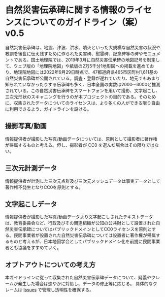# 自然災害伝承碑に関する情報のライセンスについてのガイドライン（案） v0.5
自然災害伝承碑は、地震、津波、洪水、噴火といった大規模な自然災害の状況や教訓を後世に伝え残すために作られた災害碑、慰霊碑、記念碑等の碑やモニュメントである。国土地理院では、2019年3月に自然災害伝承碑の地図記号を制定して、ウェブ版の「地理院地図」や紙版の2万5千分1地形図への掲載を進めており、地理院地図には2022年9月29日時点で、47都道府県465市区町村1,611基の自然災害伝承碑が公開されている。調査・登録が遅れていたり、地元でもあまり知られていなかったりする伝承碑も多く、日本全国の実数は2000～3000と推測されている。この自然災害伝承碑をスマートフォンを用いて撮影、文字起こし、三次元形状のスキャニングを行うのが本プロジェクトの目的である。そのために、収集されたデータについてのライセンスは、より多くの人ができる限り自由に利用できるよう、ガイドラインを設ける。

## 撮影写真/動画
情報提供者が撮影した写真/動画データについては、原則として撮影者に著作権が帰属するものと考える。但し、撮影者が CC0 を選んだ場合はその限りではない。

## 三次元計測データ
情報提供者が計測した三次元点群及び三次元メッシュデータは事実データとして著作権不発生となりCC0を原則とする。

## 文字起こしデータ
情報提供者が撮影した写真/動画データより文字起こしされたテキストデータは、教育委員会など、行政及びその関連組織が公知の公共財として設置された自然災害伝承碑についてはパブリックドメインとしてCC0ライセンスを原則とする。民間事業者が設置された自然災害伝承碑については設置者に著作権が帰属するものと考えるが、日本地図学会としてパブリックドメイン化を前提に民間事業者とも協議をすすめていく。

## オプトアウトについての考え方
本ガイドラインに従って収集された自然災害伝承碑データについて、疑義やクレームが発生した場合は速やかに対処し、データの修正等に応じる。
具体的なクレームは [Issues](https://github.com/japancartographersassociation/denshouhi/issues) で管理し透明性を確保する。
